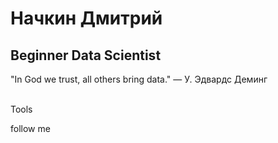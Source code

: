 # Начкин Дмитрий

## Beginner Data Scientist
"In God we trust, all others bring data." — У. Эдвардс Деминг
<br/><br/>

Tools

follow me